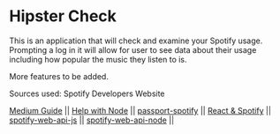 # Hipster Check

This is an application that will check and examine your Spotify usage. Prompting a log in it will allow for user to see data about their usage including how popular the music they listen to is.

More features to be added.

Sources used:
Spotify Developers Website

[Medium Guide](https://medium.com/@alex.ginsberg/beginners-guide-to-the-spotify-web-api-bade6aa2d47c) ||
[Help with Node](https://stackoverflow.com/questions/9670222/execute-a-nodejs-script-from-an-html-page/9673318) ||
[passport-spotify](https://github.com/JMPerez/passport-spotify) ||
[React & Spotify](https://levelup.gitconnected.com/how-to-build-a-spotify-player-with-react-in-15-minutes-7e01991bc4b6) ||
[spotify-web-api-js](https://github.com/JMPerez/spotify-web-api-js) ||
[spotify-web-api-node](https://github.com/thelinmichael/spotify-web-api-node) ||
